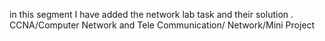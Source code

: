 in this segment  I have added the network lab task and their solution .
CCNA/Computer Network and Tele Communication/ Network/Mini Project
